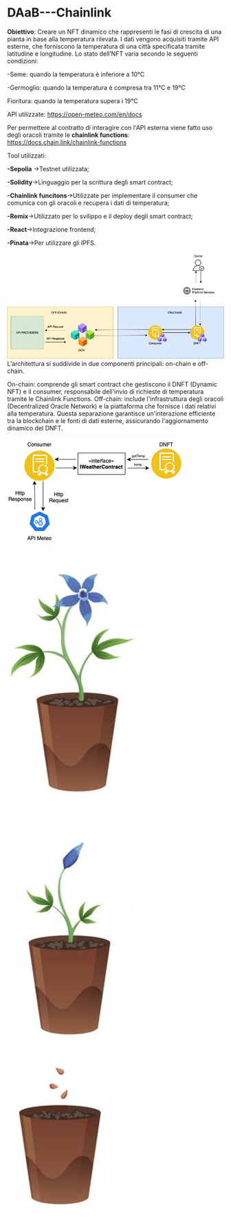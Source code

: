 # DAaB---Chainlink
**Obiettivo**: Creare un NFT dinamico che rappresenti le fasi di crescita di una pianta in base alla temperatura rilevata. I dati vengono acquisiti tramite API esterne, che forniscono la temperatura di una città specificata tramite latitudine e longitudine. Lo stato dell’NFT varia secondo le seguenti condizioni:

-Seme: quando la temperatura è inferiore a 10°C

-Germoglio: quando la temperatura è compresa tra 11°C e 19°C

Fioritura: quando la temperatura supera i 19°C


API utilizzate: https://open-meteo.com/en/docs


Per permettere al contratto di interagire con l'API esterna viene fatto uso degli oracoli tramite le **chainlink functions**: https://docs.chain.link/chainlink-functions

Tool utilizzati:


**-Sepolia** ->Testnet utilizzata;


**-Solidity**->Linguaggio per la scrittura degli smart contract;


**-Chainlink funcitons**->Utilizzate per implementare il consumer che comunica con gli oracoli e recupera i dati di temperatura;


**-Remix**->Utilizzato per lo svilippo e il deploy degli smart contract;


**-React**->Integrazione frontend;


**-Pinata**->Per utilizzare gli IPFS.




![alt text](https://github.com/Matteodeieso/Progetto---DAaB/blob/main/architectureV2.png)
L'architettura si suddivide in due componenti principali: on-chain e off-chain.

On-chain: comprende gli smart contract che gestiscono il DNFT (Dynamic NFT) e il consumer, responsabile dell'invio di richieste di temperatura tramite le Chainlink Functions.
Off-chain: include l'infrastruttura degli oracoli (Decentralized Oracle Network) e la piattaforma che fornisce i dati relativi alla temperatura.
Questa separazione garantisce un'interazione efficiente tra la blockchain e le fonti di dati esterne, assicurando l'aggiornamento dinamico del DNFT.



![alt text](https://github.com/Matteodeieso/Progetto---DAaB/blob/main/function.png)

![alt text](https://github.com/Matteodeieso/Progetto---DAaB/blob/main/IPFS/fioritura.png)
![alt text](https://github.com/Matteodeieso/Progetto---DAaB/blob/main/IPFS/germoglio.png)
![alt text](https://github.com/Matteodeieso/Progetto---DAaB/blob/main/IPFS/seme.png)
